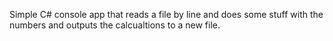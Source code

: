 Simple C# console app that reads a file by line and does some stuff with the numbers and outputs the calcualtions to a new file.
